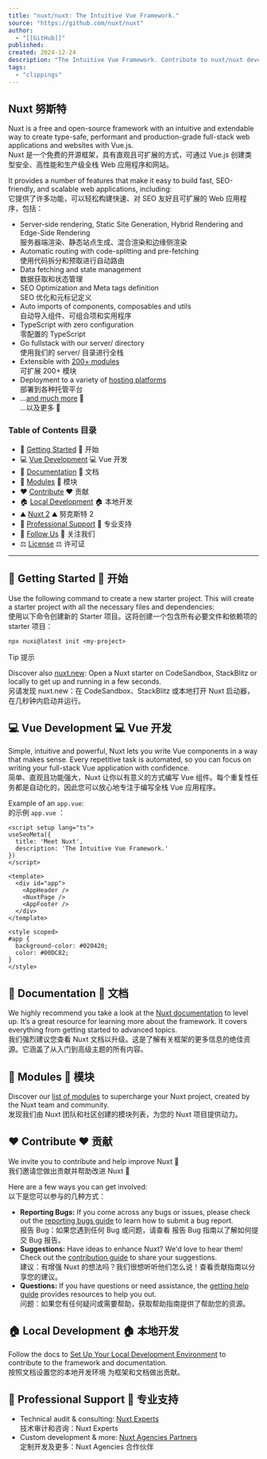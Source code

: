 ```yaml
---
title: "nuxt/nuxt: The Intuitive Vue Framework."
source: "https://github.com/nuxt/nuxt"
author:
  - "[[GitHub]]"
published:
created: 2024-12-24
description: "The Intuitive Vue Framework. Contribute to nuxt/nuxt development by creating an account on GitHub."
tags:
  - "clippings"
---
```


## Nuxt 努斯特

Nuxt is a free and open-source framework with an intuitive and extendable way to create type-safe, performant and production-grade full-stack web applications and websites with Vue.js.  
Nuxt 是一个免费的开源框架，具有直观且可扩展的方式，可通过 Vue.js 创建类型安全、高性能和生产级全栈 Web 应用程序和网站。

It provides a number of features that make it easy to build fast, SEO-friendly, and scalable web applications, including:  
它提供了许多功能，可以轻松构建快速、对 SEO 友好且可扩展的 Web 应用程序，包括：

- Server-side rendering, Static Site Generation, Hybrid Rendering and Edge-Side Rendering  
服务器端渲染、静态站点生成、混合渲染和边缘侧渲染
- Automatic routing with code-splitting and pre-fetching  
使用代码拆分和预取进行自动路由
- Data fetching and state management  
数据获取和状态管理
- SEO Optimization and Meta tags definition  
SEO 优化和元标记定义
- Auto imports of components, composables and utils  
自动导入组件、可组合项和实用程序
- TypeScript with zero configuration  
零配置的 TypeScript
- Go fullstack with our server/ directory  
使用我们的 server/ 目录进行全栈
- Extensible with [200+ modules](https://nuxt.com/modules)  
可扩展 200+ 模块
- Deployment to a variety of [hosting platforms](https://nuxt.com/deploy)  
部署到各种托管平台
- ...[and much more](https://nuxt.com/) 🚀  
...以及更多 🚀

### Table of Contents 目录

- 🚀 [Getting Started](https://github.com/nuxt/#getting-started) 🚀 开始
- 💻 [Vue Development](https://github.com/nuxt/#vue-development) 💻 Vue 开发
- 📖 [Documentation](https://github.com/nuxt/#documentation) 📖 文档
- 🧩 [Modules](https://github.com/nuxt/#modules) 🧩 模块
- ❤️ [Contribute](https://github.com/nuxt/#contribute) ❤️ 贡献
- 🏠 [Local Development](https://github.com/nuxt/#local-development) 🏠 本地开发
- ⛰️ [Nuxt 2](https://github.com/nuxt/#nuxt-2) ⛰️ 努克斯特 2
- 🛟 [Professional Support](https://github.com/nuxt/#professional-support) 🛟 专业支持
- 🔗 [Follow Us](https://github.com/nuxt/#follow-us) 🔗 关注我们
- ⚖️ [License](https://github.com/nuxt/#license) ⚖️ 许可证

---

## 🚀 Getting Started 🚀 开始

Use the following command to create a new starter project. This will create a starter project with all the necessary files and dependencies:  
使用以下命令创建新的 Starter 项目。这将创建一个包含所有必要文件和依赖项的 starter 项目：

```
npx nuxi@latest init <my-project>
```

Tip 提示

Discover also [nuxt.new](https://nuxt.new/): Open a Nuxt starter on CodeSandbox, StackBlitz or locally to get up and running in a few seconds.  
另请发现 nuxt.new：在 CodeSandbox、StackBlitz 或本地打开 Nuxt 启动器，在几秒钟内启动并运行。

## 💻 Vue Development 💻 Vue 开发

Simple, intuitive and powerful, Nuxt lets you write Vue components in a way that makes sense. Every repetitive task is automated, so you can focus on writing your full-stack Vue application with confidence.  
简单、直观且功能强大，Nuxt 让你以有意义的方式编写 Vue 组件。每个重复性任务都是自动化的，因此您可以放心地专注于编写全栈 Vue 应用程序。

Example of an `app.vue`:  
的示例 `app.vue` ：

```
<script setup lang="ts">
useSeoMeta({
  title: 'Meet Nuxt',
  description: 'The Intuitive Vue Framework.'
})
</script>

<template>
  <div id="app">
    <AppHeader />
    <NuxtPage />
    <AppFooter />
  </div>
</template>

<style scoped>
#app {
  background-color: #020420;
  color: #00DC82;
}
</style>
```

## 📖 Documentation 📖 文档

We highly recommend you take a look at the [Nuxt documentation](https://nuxt.com/docs) to level up. It’s a great resource for learning more about the framework. It covers everything from getting started to advanced topics.  
我们强烈建议您查看 Nuxt 文档以升级。这是了解有关框架的更多信息的绝佳资源。它涵盖了从入门到高级主题的所有内容。

## 🧩 Modules 🧩 模块

Discover our [list of modules](https://nuxt.com/modules) to supercharge your Nuxt project, created by the Nuxt team and community.  
发现我们由 Nuxt 团队和社区创建的模块列表，为您的 Nuxt 项目提供动力。

## ❤️ Contribute ❤️ 贡献

We invite you to contribute and help improve Nuxt 💚  
我们邀请您做出贡献并帮助改进 Nuxt 💚

Here are a few ways you can get involved:  
以下是您可以参与的几种方式：

- **Reporting Bugs:** If you come across any bugs or issues, please check out the [reporting bugs guide](https://nuxt.com/docs/community/reporting-bugs) to learn how to submit a bug report.  
报告 Bug：如果您遇到任何 Bug 或问题，请查看 报告 Bug 指南以了解如何提交 Bug 报告。
- **Suggestions:** Have ideas to enhance Nuxt? We'd love to hear them! Check out the [contribution guide](https://nuxt.com/docs/community/contribution) to share your suggestions.  
建议：有增强 Nuxt 的想法吗？我们很想听听他们怎么说！查看贡献指南以分享您的建议。
- **Questions:** If you have questions or need assistance, the [getting help guide](https://nuxt.com/docs/community/getting-help) provides resources to help you out.  
问题：如果您有任何疑问或需要帮助，获取帮助指南提供了帮助您的资源。

## 🏠 Local Development 🏠 本地开发

Follow the docs to [Set Up Your Local Development Environment](https://nuxt.com/docs/community/framework-contribution#setup) to contribute to the framework and documentation.  
按照文档设置您的本地开发环境 为框架和文档做出贡献。

## 🛟 Professional Support 🛟 专业支持

- Technical audit & consulting: [Nuxt Experts](https://nuxt.com/enterprise/support)  
技术审计和咨询：Nuxt Experts
- Custom development & more: [Nuxt Agencies Partners](https://nuxt.com/enterprise/agencies)  
定制开发及更多：Nuxt Agencies 合作伙伴



